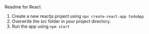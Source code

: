 Readme for React
1. Create a new reactjs project using `npx create-react-app todoApp`
2. Overwrite the src folder in your project directory.  
3. Run the app using `npm start`
